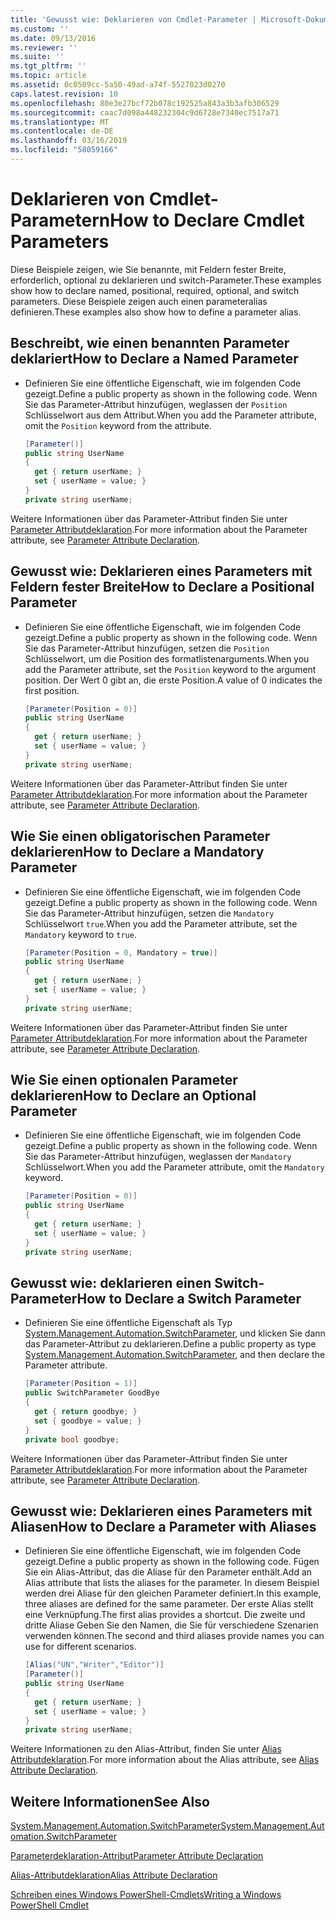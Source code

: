 ```yaml
---
title: 'Gewusst wie: Deklarieren von Cmdlet-Parameter | Microsoft-Dokumentation'
ms.custom: ''
ms.date: 09/13/2016
ms.reviewer: ''
ms.suite: ''
ms.tgt_pltfrm: ''
ms.topic: article
ms.assetid: 0c0509cc-5a50-49ad-a74f-5527023d0270
caps.latest.revision: 10
ms.openlocfilehash: 80e3e27bcf72b078c192525a843a3b3afb306529
ms.sourcegitcommit: caac7d098a448232304c9d6728e7340ec7517a71
ms.translationtype: MT
ms.contentlocale: de-DE
ms.lasthandoff: 03/16/2019
ms.locfileid: "58059166"
---
```

# <a name="how-to-declare-cmdlet-parameters"></a><span data-ttu-id="33b1c-102">Deklarieren von Cmdlet-Parametern</span><span class="sxs-lookup"><span data-stu-id="33b1c-102">How to Declare Cmdlet Parameters</span></span>

<span data-ttu-id="33b1c-103">Diese Beispiele zeigen, wie Sie benannte, mit Feldern fester Breite, erforderlich, optional zu deklarieren und switch-Parameter.</span><span class="sxs-lookup"><span data-stu-id="33b1c-103">These examples show how to declare named, positional, required, optional, and switch parameters.</span></span> <span data-ttu-id="33b1c-104">Diese Beispiele zeigen auch einen parameteralias definieren.</span><span class="sxs-lookup"><span data-stu-id="33b1c-104">These examples also show how to define a parameter alias.</span></span>

## <a name="how-to-declare-a-named-parameter"></a><span data-ttu-id="33b1c-105">Beschreibt, wie einen benannten Parameter deklariert</span><span class="sxs-lookup"><span data-stu-id="33b1c-105">How to Declare a Named Parameter</span></span>

- <span data-ttu-id="33b1c-106">Definieren Sie eine öffentliche Eigenschaft, wie im folgenden Code gezeigt.</span><span class="sxs-lookup"><span data-stu-id="33b1c-106">Define a public property as shown in the following code.</span></span> <span data-ttu-id="33b1c-107">Wenn Sie das Parameter-Attribut hinzufügen, weglassen der `Position` Schlüsselwort aus dem Attribut.</span><span class="sxs-lookup"><span data-stu-id="33b1c-107">When you add the Parameter attribute, omit the `Position` keyword from the attribute.</span></span>

    ```csharp
    [Parameter()]
    public string UserName
    {
      get { return userName; }
      set { userName = value; }
    }
    private string userName;
    ```

<span data-ttu-id="33b1c-108">Weitere Informationen über das Parameter-Attribut finden Sie unter [Parameter Attributdeklaration](./parameter-attribute-declaration.md).</span><span class="sxs-lookup"><span data-stu-id="33b1c-108">For more information about the Parameter attribute, see [Parameter Attribute Declaration](./parameter-attribute-declaration.md).</span></span>

## <a name="how-to-declare-a-positional-parameter"></a><span data-ttu-id="33b1c-109">Gewusst wie: Deklarieren eines Parameters mit Feldern fester Breite</span><span class="sxs-lookup"><span data-stu-id="33b1c-109">How to Declare a Positional Parameter</span></span>

- <span data-ttu-id="33b1c-110">Definieren Sie eine öffentliche Eigenschaft, wie im folgenden Code gezeigt.</span><span class="sxs-lookup"><span data-stu-id="33b1c-110">Define a public property as shown in the following code.</span></span> <span data-ttu-id="33b1c-111">Wenn Sie das Parameter-Attribut hinzufügen, setzen die `Position` Schlüsselwort, um die Position des formatlistenarguments.</span><span class="sxs-lookup"><span data-stu-id="33b1c-111">When you add the Parameter attribute, set the `Position` keyword to the argument position.</span></span> <span data-ttu-id="33b1c-112">Der Wert 0 gibt an, die erste Position.</span><span class="sxs-lookup"><span data-stu-id="33b1c-112">A value of 0 indicates the first position.</span></span>

    ```csharp
    [Parameter(Position = 0)]
    public string UserName
    {
      get { return userName; }
      set { userName = value; }
    }
    private string userName;
    ```

<span data-ttu-id="33b1c-113">Weitere Informationen über das Parameter-Attribut finden Sie unter [Parameter Attributdeklaration](./parameter-attribute-declaration.md).</span><span class="sxs-lookup"><span data-stu-id="33b1c-113">For more information about the Parameter attribute, see [Parameter Attribute Declaration](./parameter-attribute-declaration.md).</span></span>

## <a name="how-to-declare-a-mandatory-parameter"></a><span data-ttu-id="33b1c-114">Wie Sie einen obligatorischen Parameter deklarieren</span><span class="sxs-lookup"><span data-stu-id="33b1c-114">How to Declare a Mandatory Parameter</span></span>

- <span data-ttu-id="33b1c-115">Definieren Sie eine öffentliche Eigenschaft, wie im folgenden Code gezeigt.</span><span class="sxs-lookup"><span data-stu-id="33b1c-115">Define a public property as shown in the following code.</span></span> <span data-ttu-id="33b1c-116">Wenn Sie das Parameter-Attribut hinzufügen, setzen die `Mandatory` Schlüsselwort `true`.</span><span class="sxs-lookup"><span data-stu-id="33b1c-116">When you add the Parameter attribute, set the `Mandatory` keyword to `true`.</span></span>

    ```csharp
    [Parameter(Position = 0, Mandatory = true)]
    public string UserName
    {
      get { return userName; }
      set { userName = value; }
    }
    private string userName;
    ```

<span data-ttu-id="33b1c-117">Weitere Informationen über das Parameter-Attribut finden Sie unter [Parameter Attributdeklaration](./parameter-attribute-declaration.md).</span><span class="sxs-lookup"><span data-stu-id="33b1c-117">For more information about the Parameter attribute, see [Parameter Attribute Declaration](./parameter-attribute-declaration.md).</span></span>

## <a name="how-to-declare-an-optional-parameter"></a><span data-ttu-id="33b1c-118">Wie Sie einen optionalen Parameter deklarieren</span><span class="sxs-lookup"><span data-stu-id="33b1c-118">How to Declare an Optional Parameter</span></span>

- <span data-ttu-id="33b1c-119">Definieren Sie eine öffentliche Eigenschaft, wie im folgenden Code gezeigt.</span><span class="sxs-lookup"><span data-stu-id="33b1c-119">Define a public property as shown in the following code.</span></span> <span data-ttu-id="33b1c-120">Wenn Sie das Parameter-Attribut hinzufügen, weglassen der `Mandatory` Schlüsselwort.</span><span class="sxs-lookup"><span data-stu-id="33b1c-120">When you add the Parameter attribute, omit the `Mandatory` keyword.</span></span>

    ```csharp
    [Parameter(Position = 0)]
    public string UserName
    {
      get { return userName; }
      set { userName = value; }
    }
    private string userName;
    ```

## <a name="how-to-declare-a-switch-parameter"></a><span data-ttu-id="33b1c-121">Gewusst wie: deklarieren einen Switch-Parameter</span><span class="sxs-lookup"><span data-stu-id="33b1c-121">How to Declare a Switch Parameter</span></span>

- <span data-ttu-id="33b1c-122">Definieren Sie eine öffentliche Eigenschaft als Typ [System.Management.Automation.SwitchParameter](/dotnet/api/System.Management.Automation.SwitchParameter), und klicken Sie dann das Parameter-Attribut zu deklarieren.</span><span class="sxs-lookup"><span data-stu-id="33b1c-122">Define a public property as type [System.Management.Automation.SwitchParameter](/dotnet/api/System.Management.Automation.SwitchParameter), and then declare the Parameter attribute.</span></span>

    ```csharp
    [Parameter(Position = 1)]
    public SwitchParameter GoodBye
    {
      get { return goodbye; }
      set { goodbye = value; }
    }
    private bool goodbye;
    ```

<span data-ttu-id="33b1c-123">Weitere Informationen über das Parameter-Attribut finden Sie unter [Parameter Attributdeklaration](./parameter-attribute-declaration.md).</span><span class="sxs-lookup"><span data-stu-id="33b1c-123">For more information about the Parameter attribute, see [Parameter Attribute Declaration](./parameter-attribute-declaration.md).</span></span>

## <a name="how-to-declare-a-parameter-with-aliases"></a><span data-ttu-id="33b1c-124">Gewusst wie: Deklarieren eines Parameters mit Aliasen</span><span class="sxs-lookup"><span data-stu-id="33b1c-124">How to Declare a Parameter with Aliases</span></span>

- <span data-ttu-id="33b1c-125">Definieren Sie eine öffentliche Eigenschaft, wie im folgenden Code gezeigt.</span><span class="sxs-lookup"><span data-stu-id="33b1c-125">Define a public property as shown in the following code.</span></span> <span data-ttu-id="33b1c-126">Fügen Sie ein Alias-Attribut, das die Aliase für den Parameter enthält.</span><span class="sxs-lookup"><span data-stu-id="33b1c-126">Add an Alias attribute that lists the aliases for the parameter.</span></span> <span data-ttu-id="33b1c-127">In diesem Beispiel werden drei Aliase für den gleichen Parameter definiert.</span><span class="sxs-lookup"><span data-stu-id="33b1c-127">In this example, three aliases are defined for the same parameter.</span></span> <span data-ttu-id="33b1c-128">Der erste Alias stellt eine Verknüpfung.</span><span class="sxs-lookup"><span data-stu-id="33b1c-128">The first alias provides a shortcut.</span></span> <span data-ttu-id="33b1c-129">Die zweite und dritte Aliase Geben Sie den Namen, die Sie für verschiedene Szenarien verwenden können.</span><span class="sxs-lookup"><span data-stu-id="33b1c-129">The second and third aliases provide names you can use for different scenarios.</span></span>

    ```csharp
    [Alias("UN","Writer","Editor")]
    [Parameter()]
    public string UserName
    {
      get { return userName; }
      set { userName = value; }
    }
    private string userName;
    ```

<span data-ttu-id="33b1c-130">Weitere Informationen zu den Alias-Attribut, finden Sie unter [Alias Attributdeklaration](./alias-attribute-declaration.md).</span><span class="sxs-lookup"><span data-stu-id="33b1c-130">For more information about the Alias attribute, see [Alias Attribute Declaration](./alias-attribute-declaration.md).</span></span>

## <a name="see-also"></a><span data-ttu-id="33b1c-131">Weitere Informationen</span><span class="sxs-lookup"><span data-stu-id="33b1c-131">See Also</span></span>

[<span data-ttu-id="33b1c-132">System.Management.Automation.SwitchParameter</span><span class="sxs-lookup"><span data-stu-id="33b1c-132">System.Management.Automation.SwitchParameter</span></span>](/dotnet/api/System.Management.Automation.SwitchParameter)

[<span data-ttu-id="33b1c-133">Parameterdeklaration-Attribut</span><span class="sxs-lookup"><span data-stu-id="33b1c-133">Parameter Attribute Declaration</span></span>](./parameter-attribute-declaration.md)

[<span data-ttu-id="33b1c-134">Alias-Attributdeklaration</span><span class="sxs-lookup"><span data-stu-id="33b1c-134">Alias Attribute Declaration</span></span>](./alias-attribute-declaration.md)

[<span data-ttu-id="33b1c-135">Schreiben eines Windows PowerShell-Cmdlets</span><span class="sxs-lookup"><span data-stu-id="33b1c-135">Writing a Windows PowerShell Cmdlet</span></span>](./writing-a-windows-powershell-cmdlet.md)
